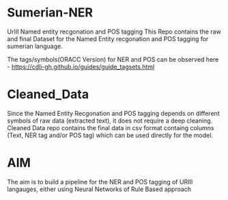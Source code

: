 # Sumerian-NER
UrIII Named entity recgonation and POS tagging
This Repo contains the raw and final Dataset for the Named Entity recgonation and POS tagging for sumerian language.

The tags/symbols(ORACC Version) for NER and POS can be observed here - https://cdli-gh.github.io/guides/guide_tagsets.html

# Cleaned_Data
Since the Named Entity Recgonation and POS tagging depends on different symbols of raw data (extracted text), it does not require a deep cleaning. Cleaned Data repo contains the final data in csv format containg columns (Text, NER tag and/or POS tag) which can be used directly for the model. 

# AIM
The aim is to build a pipeline for the NER and POS tagging of URIII langauges, either using Neural Networks of Rule Based approach


